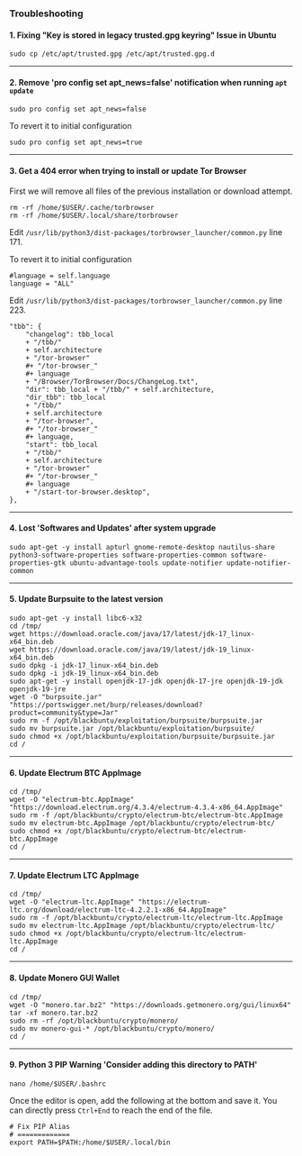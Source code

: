 ### Troubleshooting

#### 1. Fixing "Key is stored in legacy trusted.gpg keyring" Issue in Ubuntu

```shell
sudo cp /etc/apt/trusted.gpg /etc/apt/trusted.gpg.d
```

* * *

#### 2. Remove 'pro config set apt_news=false' notification when running `apt update`

```shell
sudo pro config set apt_news=false
```

To revert it to initial configuration

```shell
sudo pro config set apt_news=true
```

* * *

#### 3. Get a 404 error when trying to install or update Tor Browser

First we will remove all files of the previous installation or download attempt.

```shell
rm -rf /home/$USER/.cache/torbrowser
rm -rf /home/$USER/.local/share/torbrowser
```

Edit `/usr/lib/python3/dist-packages/torbrowser_launcher/common.py` line 171.

To revert it to initial configuration

```
#language = self.language
language = "ALL"
```

Edit `/usr/lib/python3/dist-packages/torbrowser_launcher/common.py` line 223.

```
"tbb": {
    "changelog": tbb_local
    + "/tbb/"
    + self.architecture
    + "/tor-browser"
    #+ "/tor-browser_"
    #+ language
    + "/Browser/TorBrowser/Docs/ChangeLog.txt",
    "dir": tbb_local + "/tbb/" + self.architecture,
    "dir_tbb": tbb_local
    + "/tbb/"
    + self.architecture
    + "/tor-browser",
    #+ "/tor-browser_"
    #+ language,
    "start": tbb_local
    + "/tbb/"
    + self.architecture
    + "/tor-browser"
    #+ "/tor-browser_"
    #+ language
    + "/start-tor-browser.desktop",
},
```

* * *

#### 4. Lost 'Softwares and Updates' after system upgrade

```shell
sudo apt-get -y install apturl gnome-remote-desktop nautilus-share python3-software-properties software-properties-common software-properties-gtk ubuntu-advantage-tools update-notifier update-notifier-common
```

* * *

#### 5. Update Burpsuite to the latest version

```shell
sudo apt-get -y install libc6-x32
cd /tmp/
wget https://download.oracle.com/java/17/latest/jdk-17_linux-x64_bin.deb
wget https://download.oracle.com/java/19/latest/jdk-19_linux-x64_bin.deb
sudo dpkg -i jdk-17_linux-x64_bin.deb
sudo dpkg -i jdk-19_linux-x64_bin.deb
sudo apt-get -y install openjdk-17-jdk openjdk-17-jre openjdk-19-jdk openjdk-19-jre
wget -O "burpsuite.jar" "https://portswigger.net/burp/releases/download?product=community&type=Jar"
sudo rm -f /opt/blackbuntu/exploitation/burpsuite/burpsuite.jar
sudo mv burpsuite.jar /opt/blackbuntu/exploitation/burpsuite/
sudo chmod +x /opt/blackbuntu/exploitation/burpsuite/burpsuite.jar
cd /
```

* * *

#### 6. Update Electrum BTC AppImage

```shell
cd /tmp/
wget -O "electrum-btc.AppImage" "https://download.electrum.org/4.3.4/electrum-4.3.4-x86_64.AppImage"
sudo rm -f /opt/blackbuntu/crypto/electrum-btc/electrum-btc.AppImage
sudo mv electrum-btc.AppImage /opt/blackbuntu/crypto/electrum-btc/
sudo chmod +x /opt/blackbuntu/crypto/electrum-btc/electrum-btc.AppImage
cd /
```

* * *

#### 7. Update Electrum LTC AppImage

```shell
cd /tmp/
wget -O "electrum-ltc.AppImage" "https://electrum-ltc.org/download/electrum-ltc-4.2.2.1-x86_64.AppImage"
sudo rm -f /opt/blackbuntu/crypto/electrum-ltc/electrum-ltc.AppImage
sudo mv electrum-ltc.AppImage /opt/blackbuntu/crypto/electrum-ltc/
sudo chmod +x /opt/blackbuntu/crypto/electrum-ltc/electrum-ltc.AppImage
cd /
```

* * *

#### 8. Update Monero GUI Wallet

```shell
cd /tmp/
wget -O "monero.tar.bz2" "https://downloads.getmonero.org/gui/linux64"
tar -xf monero.tar.bz2
sudo rm -rf /opt/blackbuntu/crypto/monero/
sudo mv monero-gui-* /opt/blackbuntu/crypto/monero/
cd /
```

* * *

#### 9. Python 3 PIP Warning 'Consider adding this directory to PATH'

```shell
nano /home/$USER/.bashrc
```

Once the editor is open, add the following at the bottom and save it. You can directly press `Ctrl+End` to reach the end of the file.

```
# Fix PIP Alias
# =============
export PATH=$PATH:/home/$USER/.local/bin
```
